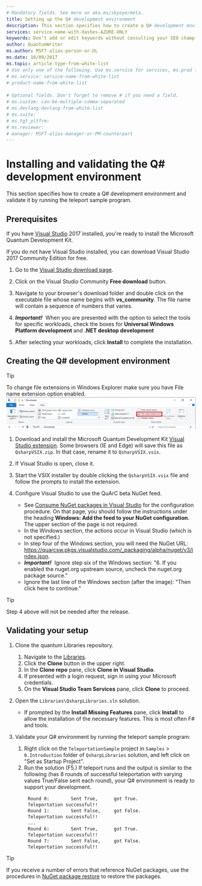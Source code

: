 ```yaml
---
# Mandatory fields. See more on aka.ms/skyeye/meta.
title: Setting up the Q# development environment 
description: This section specifies how to create a Q# development environment and validate it by running the teleport sample program. 
services: service-name-with-dashes-AZURE-ONLY 
keywords: Don’t add or edit keywords without consulting your SEO champ.
author: QuantumWriter
ms.author: MSFT-alias-person-or-DL
ms.date: 10/09/2017
ms.topic: article-type-from-white-list
# Use only one of the following. Use ms.service for services, ms.prod for on-prem. Remove the # before the relevant field.
# ms.service: service-name-from-white-list
# product-name-from-white-list

# Optional fields. Don't forget to remove # if you need a field.
# ms.custom: can-be-multiple-comma-separated
# ms.devlang:devlang-from-white-list
# ms.suite: 
# ms.tgt_pltfrm:
# ms.reviewer:
# manager: MSFT-alias-manager-or-PM-counterpart
---
```


# Installing and validating the Q# development environment

This section specifies how to create a Q# development environment and validate it by running the teleport sample program.

## Prerequisites

If you have [Visual Studio](https://www.visualstudio.com/) 2017 installed, you're ready to install the Microsoft Quantum Development Kit.

If you do not have Visual Studio installed, you can download Visual Studio 2017 Community Edition for free.
1. Go to the [Visual Studio download page](https://www.visualstudio.com/downloads/).

1. Click on the Visual Studio Community **Free download** button.

2. Navigate to your browser's download folder and double click on the executable file whose name begins with **vs_community**. The file name will contain a sequence of numbers that varies.

3. _**Important!**_ &nbsp;When you are presented with the option to select the tools for specific workloads, check the boxes for **Universal Windows Platform development** and **.NET desktop development**

4. After selecting your workloads, click **Install** to complete the installation.

## Creating the Q# development environment 

> [!TIP]
> To change file extensions in Windows Explorer make sure you have File name extension option
> enabled. 
> ![file name extensions](media/file-extension.png)

1. Download and install the Microsoft Quantum Development Kit [Visual Studio extension](https://solidrepo.blob.core.windows.net/alpha/latest/QsharpVSIX.vsix). 
Some browsers (IE and Edge) will save this file as `QsharpVSIX.zip`. In that case, rename it to `QsharpVSIX.vsix`.

1. If Visual Studio is open, close it.

1. Start the VSIX installer by double clicking the `QsharpVSIX.vsix` file and follow the prompts to install the extension.

1. Configure Visual Studio to use the QuArC beta NuGet feed.
    - See [Consume NuGet packages in Visual Studio](https://www.visualstudio.com/en-us/docs/package/nuget/consume) for the configuration procedure. On that page, you should follow the instructions under the heading **Windows: Add the feed to your NuGet configuration**. The upper section of the page is not required.
    - In the Windows section, the actions occur in Visual Studio (which is not specified.)
    - In step four of the Windows section, you will need the NuGet URL: https://quarcsw.pkgs.visualstudio.com/_packaging/alpha/nuget/v3/index.json.
    - _**Important!**_  &nbsp;Ignore step six of the Windows section: "6. If you enabled the nuget.org upstream source, uncheck the nuget.org package source."
    - Ignore the last line of the Windows section (after the image): "Then click here to continue."

> [!TIP]
> Step 4 above will not be needed after the release.


## Validating your setup

1. Clone the quantum Libraries repository.
    1. Navigate to the [Libraries](https://quarcsw.visualstudio.com/_git/Libraries).
    2. Click the **Clone** button in the upper right.
    3. In the **Clone repo** pane, click **Clone in Visual Studio**.
    4. If presented with a login request, sign in using your Microsoft credentials.
    5. On the **Visual Studio Team Services** pane, click **Clone** to proceed.

2. Open the `Libraries\QsharpLibraries.sln` solution. 
    - If prompted by the **Install Missing Features** pane, click **Install** to allow the installation of the necessary features. This is most often F# and tools.

3. Validate your Q# environment by running the teleport sample program:
    
   1. Right click on the `TeleportationSample` project in `Samples` > `0.Introduction` folder of `QsharpLibraries` solution, and left click on "Set as Startup Project".
   2. Run the solution (F5.) If teleport runs and the output is similar to the following (has 8 rounds of successful teleportation with varying values True/False sent each round), your Q# environment is ready to support your development.

```
        Round 0:        Sent True,      got True. 
        Teleportation successful!!
        Round 1:        Sent False,     got False. 
        Teleportation successful!!
        ...
        Round 6:        Sent True,      got True. 
        Teleportation successful!!
        Round 7:        Sent False,     got False. 
        Teleportation successful!!
```

> [!Tip]
> If you receive a number of errors that reference NuGet packages, use the procedures in [NuGet package restore](https://docs.microsoft.com/en-us/nuget/consume-packages/package-restore) to restore the packages.
